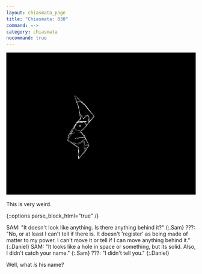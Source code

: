 ```yaml
---
layout: chiasmata_page
title: "Chiasmata: 030"
command: =->
category: chiasmata
nocommand: true
---
```


![030](/chiasmata/images/narrative/029.gif)

This is very weird.

{::options parse_block_html="true" /}
<div class="dialogue">
SAM: "It doesn't look like anything. Is there anything behind it?"
{:.Sam}
???: "No, or at least I can't tell if there is. It doesn't 'register' as being made of matter to my power. I can't move it or tell if I can move anything behind it."
{:.Daniel}
SAM: "It looks like a hole in space or something, but its solid. Also, I didn't catch your name."
{:.Sam}
???: "I didn't tell you."
{:.Daniel}
</div>

Well, what *is* his name?